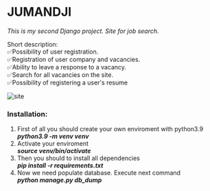 # JUMANDJI
_This is my second Django project. Site for job search._

Short description:<br>
:white_check_mark:Possibility of user registration.<br>
:white_check_mark:Registration of user company and vacancies.<br>
:white_check_mark:Ability to leave a response to a vacancy.<br>
:white_check_mark:Search for all vacancies on the site.<br>
:white_check_mark:Possibility of registering a user's resume<br>


![site](https://sun9-36.userapi.com/impf/_60rSgouv4lxo8F-ZgUqd-bIAAKyfayK9FpRag/DFd5s83IOv4.jpg?size=1919x1037&quality=96&sign=a9d67302bb672dbc54a89a5c361db160&type=album "site")

### Installation:
1. First of all you should create your own enviroment with python3.9<br>
    ***python3.9 -m venv venv***
2. Activate your enviroment<br>
    ***source venv/bin/activate***
3. Then you should to install all dependencies<br>
    ***pip install -r requirements.txt***
4. Now we need populate database. Execute next command<br>
    ***python manage.py db_dump***
